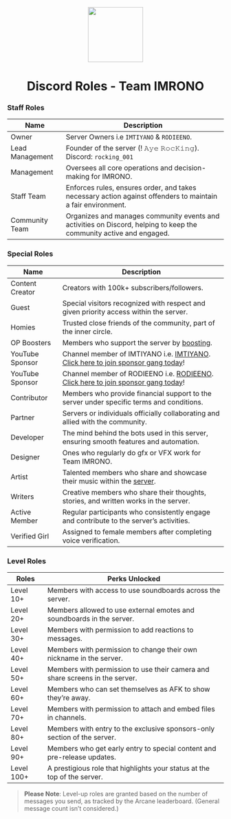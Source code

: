 <div align="center">
    <img src="https://i.postimg.cc/xjhpxgkf/Team-IMRONO.png" width="128px" style="max-width:100%;">
    <h1>Discord Roles - Team IMRONO</h1>
</div>

<h3>Staff Roles</h3>

| Name           | Description                                                                                                           |
|----------------|-----------------------------------------------------------------------------------------------------------------------|
| Owner          | Server Owners i.e `IMTIYANO` & `RODIEENO`.                                                                                                  |
| Lead Management| Founder of the server (! 𝙰𝚢𝚎 𝚁𝚘𝚌𝙺𝚒𝚗𝚐). Discord: `rocking_001`| UID: `1164055637362229258`                            |
| Management     | Oversees all core operations and decision-making for IMRONO.                                                          |
| Staff Team     | Enforces rules, ensures order, and takes necessary action against offenders to maintain a fair environment.           |
| Community Team | Organizes and manages community events and activities on Discord, helping to keep the community active and engaged.   |

<h3>Special Roles</h3>

| Name              | Description                                                                                                                                                                                                     |
|-------------------|-----------------------------------------------------------------------------------------------------------------------------------------------------------------------------------------------------------------|
| Content Creator   | Creators with 100k+ subscribers/followers.                                                                                                                                                                      |
| Guest             | Special visitors recognized with respect and given priority access within the server.                                                                                                                           |
| Homies            | Trusted close friends of the community, part of the inner circle.                                                                                                                                               |
| OP Boosters       | Members who support the server by [boosting](https://support.discord.com/hc/en-us/articles/360028038352-Server-Boosting-).                                                                                      |
| YouTube Sponsor   | Channel member of IMTIYANO i.e. [IMTIYANO](https://www.youtube.com/@imtiyano).                           [Click here to join sponsor gang today](https://www.youtube.com/@imtiyano/join)!                        |
| YouTube Sponsor   | Channel member of RODIEENO i.e. [RODIEENO](https://www.youtube.com/@rodieeno).                          [Click here to join sponsor gang today](https://www.youtube.com/@rodieeno/join)!                        |
| Contributor       | Members who provide financial support to the server under specific terms and conditions.                                                                                                                        |
| Partner           | Servers or individuals officially collaborating and allied with the community.                                                                                                                                  |
| Developer         | The mind behind the bots used in this server, ensuring smooth features and automation.                                                                                                                          |
| Designer          | Ones who regularly do gfx or VFX work for Team IMRONO.                                                                                                                                                          |
| Artist            | Talented members who share and showcase their music within the [server](https://discord.gg/MAYpcFtAgV).                                                                                                             |
| Writers           | Creative members who share their thoughts, stories, and written works in the server.                                                                                                                            |
| Active Member     | Regular participants who consistently engage and contribute to the server’s activities.                                                                                                                         |
| Verified Girl     | Assigned to female members after completing voice verification.                                                                                                                                                 |

<h3>Level Roles</h3>

| Roles                      | Perks Unlocked                                                              |
|----------------------------|-----------------------------------------------------------------------------|
| Level  10+                 | Members with access to use soundboards across the server.                   |
| Level  20+                 | Members allowed to use external emotes and soundboards in the server.       |
| Level  30+                 | Members with permission to add reactions to messages.                       |
| Level  40+                 | Members with permission to change their own nickname in the server.         |
| Level  50+                 | Members with permission to use their camera and share screens in the server.|
| Level  60+                 | Members who can set themselves as AFK to show they’re away.                 |
| Level  70+                 | Members with permission to attach and embed files in channels.              |
| Level  80+                 | Members with entry to the exclusive sponsors-only section of the server.    |
| Level  90+                 | Members who get early entry to special content and pre-release updates.     |
| Level 100+                 | A prestigious role that highlights your status at the top of the server.    |

> **Please Note**: Level-up roles are granted based on the number of messages you send, as tracked by the Arcane leaderboard. (General message count isn’t considered.)
